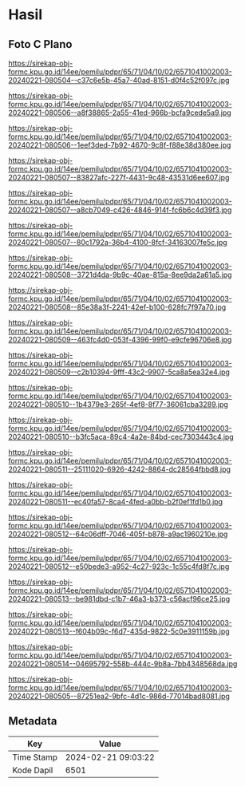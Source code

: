 # Hasil

## Foto C Plano

https://sirekap-obj-formc.kpu.go.id/14ee/pemilu/pdpr/65/71/04/10/02/6571041002003-20240221-080504--c37c6e5b-45a7-40ad-8151-d0f4c52f097c.jpg

https://sirekap-obj-formc.kpu.go.id/14ee/pemilu/pdpr/65/71/04/10/02/6571041002003-20240221-080506--a8f38865-2a55-41ed-966b-bcfa9cede5a9.jpg

https://sirekap-obj-formc.kpu.go.id/14ee/pemilu/pdpr/65/71/04/10/02/6571041002003-20240221-080506--1eef3ded-7b92-4670-9c8f-f88e38d380ee.jpg

https://sirekap-obj-formc.kpu.go.id/14ee/pemilu/pdpr/65/71/04/10/02/6571041002003-20240221-080507--83827afc-227f-4431-9c48-43531d6ee607.jpg

https://sirekap-obj-formc.kpu.go.id/14ee/pemilu/pdpr/65/71/04/10/02/6571041002003-20240221-080507--a8cb7049-c426-4846-914f-fc6b6c4d39f3.jpg

https://sirekap-obj-formc.kpu.go.id/14ee/pemilu/pdpr/65/71/04/10/02/6571041002003-20240221-080507--80c1792a-36b4-4100-8fcf-34163007fe5c.jpg

https://sirekap-obj-formc.kpu.go.id/14ee/pemilu/pdpr/65/71/04/10/02/6571041002003-20240221-080508--3721d4da-9b9c-40ae-815a-8ee9da2a61a5.jpg

https://sirekap-obj-formc.kpu.go.id/14ee/pemilu/pdpr/65/71/04/10/02/6571041002003-20240221-080508--85e38a3f-2241-42ef-b100-628fc7f97a70.jpg

https://sirekap-obj-formc.kpu.go.id/14ee/pemilu/pdpr/65/71/04/10/02/6571041002003-20240221-080509--463fc4d0-053f-4396-99f0-e9cfe96706e8.jpg

https://sirekap-obj-formc.kpu.go.id/14ee/pemilu/pdpr/65/71/04/10/02/6571041002003-20240221-080509--c2b10394-9fff-43c2-9907-5ca8a5ea32e4.jpg

https://sirekap-obj-formc.kpu.go.id/14ee/pemilu/pdpr/65/71/04/10/02/6571041002003-20240221-080510--1b4379e3-265f-4ef8-8f77-36061cba3289.jpg

https://sirekap-obj-formc.kpu.go.id/14ee/pemilu/pdpr/65/71/04/10/02/6571041002003-20240221-080510--b3fc5aca-89c4-4a2e-84bd-cec7303443c4.jpg

https://sirekap-obj-formc.kpu.go.id/14ee/pemilu/pdpr/65/71/04/10/02/6571041002003-20240221-080511--25111020-6926-4242-8864-dc28564fbbd8.jpg

https://sirekap-obj-formc.kpu.go.id/14ee/pemilu/pdpr/65/71/04/10/02/6571041002003-20240221-080511--ec40fa57-8ca4-4fed-a0bb-b2f0ef1fd1b0.jpg

https://sirekap-obj-formc.kpu.go.id/14ee/pemilu/pdpr/65/71/04/10/02/6571041002003-20240221-080512--64c06dff-7046-405f-b878-a9ac1960210e.jpg

https://sirekap-obj-formc.kpu.go.id/14ee/pemilu/pdpr/65/71/04/10/02/6571041002003-20240221-080512--e50bede3-a952-4c27-923c-1c55c4fd8f7c.jpg

https://sirekap-obj-formc.kpu.go.id/14ee/pemilu/pdpr/65/71/04/10/02/6571041002003-20240221-080513--be981dbd-c1b7-46a3-b373-c56acf96ce25.jpg

https://sirekap-obj-formc.kpu.go.id/14ee/pemilu/pdpr/65/71/04/10/02/6571041002003-20240221-080513--f604b09c-f6d7-435d-9822-5c0e3911159b.jpg

https://sirekap-obj-formc.kpu.go.id/14ee/pemilu/pdpr/65/71/04/10/02/6571041002003-20240221-080514--04695792-558b-444c-9b8a-7bb4348568da.jpg

https://sirekap-obj-formc.kpu.go.id/14ee/pemilu/pdpr/65/71/04/10/02/6571041002003-20240221-080505--87251ea2-9bfc-4d1c-986d-77014bad8081.jpg


## Metadata

| Key        | Value               |
| ---------- | ------------------- |
| Time Stamp | 2024-02-21 09:03:22 |
| Kode Dapil | 6501                |



